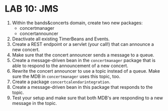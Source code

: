 # LAB 10: JMS

1. Within the bands&concerts domain, create two new packages:
   * concertmanager
   * concertannouncer
1. Deactivate all existing TimerBeans and Events.
2. Create a REST endpoint or a servlet (your call!) that can announce a new concert.
3. Make sure that the concert announcer sends a message to a queue.
3. Create a message-driven bean in the `concertmanager` package that is able to respond to the announcement of a new concert.
4. Rewrite the concert announcer to use a topic instead of a queue. Make sure the MDB in `concertmanager` uses this topic, too.
5. Create a package `concertcalendarintegration`.
6. Create a message-driven bean in this package that responds to the topic.
7. Test your setup and make sure that both MDB's are responding to a new message in the topic.
